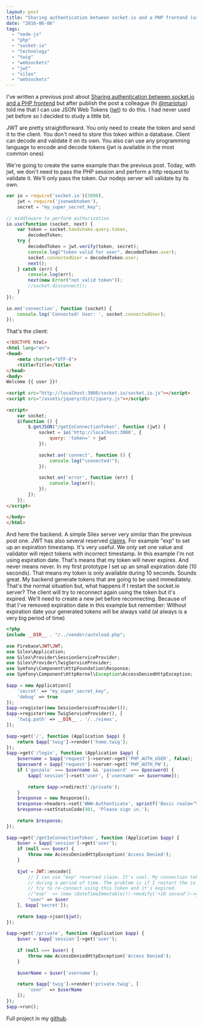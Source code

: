 ```yaml
---
layout: post
title: "Sharing authentication between socket.io and a PHP frontend (using JSON Web Tokens)"
date: "2016-06-06"
tags: 
  - "node-js"
  - "php"
  - "socket-io"
  - "technology"
  - "twig"
  - "websockets"
  - "jwt"
  - "silex"
  - "websockets"
---
```


I've written a previous post about [Sharing authentication between socket.io and a PHP frontend](http://gonzalo123.com/2016/05/16/sharing-authentication-between-socket-io-and-a-php-frontend/) but after publish the post a colleague (hi [@mariotux](https://twitter.com/mariotux)) told me that I can use JSON Web Tokens ([jwt](https://jwt.io/)) to do this. I had never used jwt before so I decided to study a little bit.

JWT are pretty straightforward. You only need to create the token and send it to the client. You don't need to store this token within a database. Client can decode and validate it on its own. You also can use any programming language to encode and decode tokens (jwt is available in the most common ones)

We're going to create the same example than the previous post. Today, with jwt, we don't need to pass the PHP session and perform a http request to validate it. We'll only pass the token. Our nodejs server will validate by its own. 

```javascript
var io = require('socket.io')(3000),
    jwt = require('jsonwebtoken'),
    secret = "my_super_secret_key";
 
// middleware to perform authorization
io.use(function (socket, next) {
    var token = socket.handshake.query.token,
        decodedToken;
    try {
        decodedToken = jwt.verify(token, secret);
        console.log("token valid for user", decodedToken.user);
        socket.connectedUser = decodedToken.user;
        next();
    } catch (err) {
        console.log(err);
        next(new Error("not valid token"));
        //socket.disconnect();
    }
});
 
io.on('connection', function (socket) {
    console.log('Connected! User: ', socket.connectedUser);
});
```

That's the client:

```html
<!DOCTYPE html>
<html lang="en">
<head>
    <meta charset="UTF-8">
    <title>Title</title>
</head>
<body>
Welcome {{ user }}!
 
<script src="http://localhost:3000/socket.io/socket.io.js"></script>
<script src="/assets/jquery/dist/jquery.js"></script>
 
<script>
    var socket;
    $(function () {
        $.getJSON("/getIoConnectionToken", function (jwt) {
            socket = io('http://localhost:3000', {
                query: 'token=' + jwt
            });
 
            socket.on('connect', function () {
                console.log("connected!");
            });
 
            socket.on('error', function (err) {
                console.log(err);
            });
        });
    });
</script>
 
</body>
</html>
```

And here the backend. A simple Silex server very similar than the previous post one. JWT has also several reserved [claims](https://jwt.io/introduction/). For example "exp" to set up an expiration timestamp. It's very useful. We only set one value and validator will reject tokens with incorrect timestamp. In this example I'm not using expiration date. That's means that my token will never expires. And never means never. In my first prototype I set up an small expiration date (10 seconds). That means my token is only available during 10 seconds. Sounds great. My backend generate tokens that are going to be used immediately. That's the normal situation but, what happens if I restart the socket.io server? The client will try to reconnect again using the token but it's expired. We'll need to create a new jwt before reconnecting. Because of that I've removed expiration date in this example but remember: Without expiration date your generated tokens will be always valid (al always is a very big period of time)

```php
<?php
include __DIR__ . "/../vendor/autoload.php";
 
use Firebase\JWT\JWT;
use Silex\Application;
use Silex\Provider\SessionServiceProvider;
use Silex\Provider\TwigServiceProvider;
use Symfony\Component\HttpFoundation\Response;
use Symfony\Component\HttpKernel\Exception\AccessDeniedHttpException;
 
$app = new Application([
    'secret' => "my_super_secret_key",
    'debug' => true
]);
$app->register(new SessionServiceProvider());
$app->register(new TwigServiceProvider(), [
    'twig.path' => __DIR__ . '/../views',
]);
 
$app->get('/', function (Application $app) {
    return $app['twig']->render('home.twig');
});
$app->get('/login', function (Application $app) {
    $username = $app['request']->server->get('PHP_AUTH_USER', false);
    $password = $app['request']->server->get('PHP_AUTH_PW');
    if ('gonzalo' === $username && 'password' === $password) {
        $app['session']->set('user', ['username' => $username]);
 
        return $app->redirect('/private');
    }
    $response = new Response();
    $response->headers->set('WWW-Authenticate', sprintf('Basic realm="%s"', 'site_login'));
    $response->setStatusCode(401, 'Please sign in.');
 
    return $response;
});
 
$app->get('/getIoConnectionToken', function (Application $app) {
    $user = $app['session']->get('user');
    if (null === $user) {
        throw new AccessDeniedHttpException('Access Denied');
    }
 
    $jwt = JWT::encode([
        // I can use "exp" reserved claim. It's cool. My connection token is only available
        // during a period of time. The problem is if I restart the io server. Client will
        // try to re-connect using this token and it's expired.
        //"exp"  => (new \DateTimeImmutable())->modify('+10 second')->getTimestamp(),
        "user" => $user
    ], $app['secret']);
 
    return $app->json($jwt);
});
 
$app->get('/private', function (Application $app) {
    $user = $app['session']->get('user');
 
    if (null === $user) {
        throw new AccessDeniedHttpException('Access Denied');
    }
 
    $userName = $user['username'];
 
    return $app['twig']->render('private.twig', [
        'user'  => $userName
    ]);
});
$app->run();
```

Full project in my [github](https://github.com/gonzalo123/ioauthjwt).
